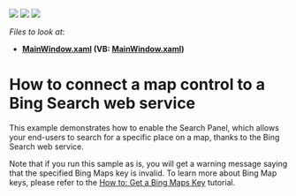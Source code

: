<!-- default badges list -->
![](https://img.shields.io/endpoint?url=https://codecentral.devexpress.com/api/v1/VersionRange/128571257/21.1.5%2B)
[![](https://img.shields.io/badge/Open_in_DevExpress_Support_Center-FF7200?style=flat-square&logo=DevExpress&logoColor=white)](https://supportcenter.devexpress.com/ticket/details/E4146)
[![](https://img.shields.io/badge/📖_How_to_use_DevExpress_Examples-e9f6fc?style=flat-square)](https://docs.devexpress.com/GeneralInformation/403183)
<!-- default badges end -->
<!-- default file list -->
*Files to look at*:

* **[MainWindow.xaml](./CS/MainWindow.xaml) (VB: [MainWindow.xaml](./VB/MainWindow.xaml))**
<!-- default file list end -->
# How to connect a map control to a Bing Search web service


<p>This example demonstrates how to enable the Search Panel, which allows your end-users to search for a specific place on a map, thanks to the Bing Search web service.</p><p>Note that if you run this sample as is, you will get a warning message saying that the specified Bing Maps key is invalid. To learn more about Bing Map keys, please refer to the <a href="http://help.devexpress.com/#WPF/CustomDocument10974"><u>How to: Get a Bing Maps Key</u></a> tutorial.</p>

<br/>


